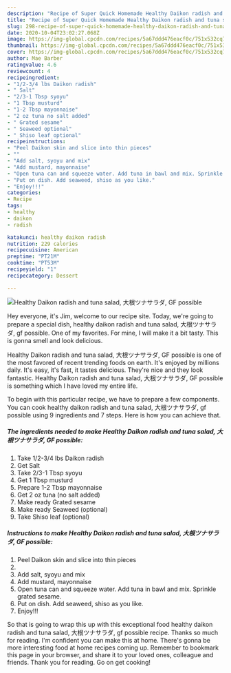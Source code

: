 ```yaml
---
description: "Recipe of Super Quick Homemade Healthy Daikon radish and tuna salad, 大根ツナサラダ, GF possible"
title: "Recipe of Super Quick Homemade Healthy Daikon radish and tuna salad, 大根ツナサラダ, GF possible"
slug: 298-recipe-of-super-quick-homemade-healthy-daikon-radish-and-tuna-salad-gf-possible
date: 2020-10-04T23:02:27.068Z
image: https://img-global.cpcdn.com/recipes/5a67ddd476eacf0c/751x532cq70/healthy-daikon-radish-and-tuna-salad-大根ツナサラダ-gf-possible-recipe-main-photo.jpg
thumbnail: https://img-global.cpcdn.com/recipes/5a67ddd476eacf0c/751x532cq70/healthy-daikon-radish-and-tuna-salad-大根ツナサラダ-gf-possible-recipe-main-photo.jpg
cover: https://img-global.cpcdn.com/recipes/5a67ddd476eacf0c/751x532cq70/healthy-daikon-radish-and-tuna-salad-大根ツナサラダ-gf-possible-recipe-main-photo.jpg
author: Mae Barber
ratingvalue: 4.6
reviewcount: 4
recipeingredient:
- "1/2-3/4 lbs Daikon radish"
- " Salt"
- "2/3-1 Tbsp syoyu"
- "1 Tbsp musturd"
- "1-2 Tbsp mayonnaise"
- "2 oz tuna no salt added"
- " Grated sesame"
- " Seaweed optional"
- " Shiso leaf optional"
recipeinstructions:
- "Peel Daikon skin and slice into thin pieces"
- ""
- "Add salt, syoyu and mix"
- "Add mustard, mayonnaise"
- "Open tuna can and squeeze water. Add tuna in bawl and mix. Sprinkle grated sesame."
- "Put on dish. Add seaweed, shiso as you like."
- "Enjoy!!!"
categories:
- Recipe
tags:
- healthy
- daikon
- radish

katakunci: healthy daikon radish 
nutrition: 229 calories
recipecuisine: American
preptime: "PT21M"
cooktime: "PT53M"
recipeyield: "1"
recipecategory: Dessert

---
```



![Healthy Daikon radish and tuna salad, 大根ツナサラダ, GF possible](https://img-global.cpcdn.com/recipes/5a67ddd476eacf0c/751x532cq70/healthy-daikon-radish-and-tuna-salad-大根ツナサラダ-gf-possible-recipe-main-photo.jpg)

Hey everyone, it's Jim, welcome to our recipe site. Today, we're going to prepare a special dish, healthy daikon radish and tuna salad, 大根ツナサラダ, gf possible. One of my favorites. For mine, I will make it a bit tasty. This is gonna smell and look delicious.



Healthy Daikon radish and tuna salad, 大根ツナサラダ, GF possible is one of the most favored of recent trending foods on earth. It's enjoyed by millions daily. It's easy, it's fast, it tastes delicious. They're nice and they look fantastic. Healthy Daikon radish and tuna salad, 大根ツナサラダ, GF possible is something which I have loved my entire life.


To begin with this particular recipe, we have to prepare a few components. You can cook healthy daikon radish and tuna salad, 大根ツナサラダ, gf possible using 9 ingredients and 7 steps. Here is how you can achieve that.

<!--inarticleads1-->

##### The ingredients needed to make Healthy Daikon radish and tuna salad, 大根ツナサラダ, GF possible:

1. Take 1/2-3/4 lbs Daikon radish
1. Get  Salt
1. Take 2/3-1 Tbsp syoyu
1. Get 1 Tbsp musturd
1. Prepare 1-2 Tbsp mayonnaise
1. Get 2 oz tuna (no salt added)
1. Make ready  Grated sesame
1. Make ready  Seaweed (optional)
1. Take  Shiso leaf (optional)




<!--inarticleads2-->

##### Instructions to make Healthy Daikon radish and tuna salad, 大根ツナサラダ, GF possible:

1. Peel Daikon skin and slice into thin pieces
1. 
1. Add salt, syoyu and mix
1. Add mustard, mayonnaise
1. Open tuna can and squeeze water. Add tuna in bawl and mix. Sprinkle grated sesame.
1. Put on dish. Add seaweed, shiso as you like.
1. Enjoy!!!




So that is going to wrap this up with this exceptional food healthy daikon radish and tuna salad, 大根ツナサラダ, gf possible recipe. Thanks so much for reading. I'm confident you can make this at home. There's gonna be more interesting food at home recipes coming up. Remember to bookmark this page in your browser, and share it to your loved ones, colleague and friends. Thank you for reading. Go on get cooking!
